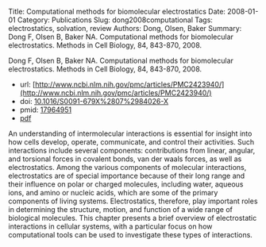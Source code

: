 Title: Computational methods for biomolecular electrostatics
Date: 2008-01-01
Category: Publications
Slug: dong2008computational
Tags: electrostatics, solvation, review
Authors: Dong, Olsen, Baker
Summary: Dong F, Olsen B, Baker NA. Computational methods for biomolecular electrostatics. Methods in Cell Biology, 84, 843-870, 2008. 

Dong F, Olsen B, Baker NA. Computational methods for biomolecular electrostatics. Methods in Cell Biology, 84, 843-870, 2008. 

* url: [http://www.ncbi.nlm.nih.gov/pmc/articles/PMC2423940/](http://www.ncbi.nlm.nih.gov/pmc/articles/PMC2423940/)
* doi: [10.1016/S0091-679X%2807%2984026-X](http://dx.doi.org/10.1016/S0091-679X%2807%2984026-X)
* pmid: [17964951](http://www.ncbi.nlm.nih.gov/pubmed/17964951)
* [pdf](http://sobolevnrm.github.io/papers/dong2008computational.pdf)

An understanding of intermolecular interactions is essential for insight into how cells develop, operate, communicate, and control their activities. Such interactions include several components: contributions from linear, angular, and torsional forces in covalent bonds, van der waals forces, as well as electrostatics. Among the various components of molecular interactions, electrostatics are of special importance because of their long range and their influence on polar or charged molecules, including water, aqueous ions, and amino or nucleic acids, which are some of the primary components of living systems. Electrostatics, therefore, play important roles in determining the structure, motion, and function of a wide range of biological molecules. This chapter presents a brief overview of electrostatic interactions in cellular systems, with a particular focus on how computational tools can be used to investigate these types of interactions.
